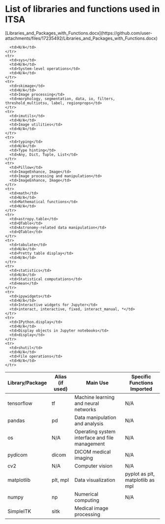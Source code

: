 # List of libraries and functions used in ITSA 

<!-- HTML table for details -->

<table>
  <thead>
    <tr>
      <b>
      <th>Library/Package</th>
      <th>Alias (if used)</th>
      <th>Main Use</th>
      <th>Specific Functions Imported</th>
      </b>
    </tr>
  </thead>
    <tr>
      <td>tensorflow</td>
      <td>tf</td>
      <td>Machine learning and neural networks</td>
      <td>N/A</td>
    </tr>    
    <tr>
      <td>pandas</td>
      <td>pd</td>
      <td>Data manipulation and analysis</td>
      <td>N/A</td>
    </tr>
    <tr>
      <td>os</td>
      <td>N/A</td>
      <td>Operating system interface and file management</td>
      <td>N/A</td>
    </tr>
    <tr>
      <td>pydicom</td>
      <td>dicom</td>
      <td>DICOM medical imaging</td>
      <td>N/A</td>
    </tr>
    <tr>
      <td>cv2</td>
      <td>N/A</td>
      <td>Computer vision</td>
      <td>N/A</td>
    </tr>
    <tr>
      <td>matplotlib</td>
      <td>plt, mpl</td>
      <td>Data visualization</td>
      <td>pyplot as plt, matplotlib as mpl</td>
    </tr>
    <tr>
      <td>numpy</td>
      <td>np</td>
      <td>Numerical computing</td>
      <td>N/A</td>
    </tr>
    <tr>
      <td>SimpleITK</td>
      <td>sitk</td>
      <td>Medical image processing</td>[Libraries_and_Packages_with_Functions.docx](https://github.com/user-attachments/files/17235492/Libraries_and_Packages_with_Functions.docx)

      <td>N/A</td>
    </tr>
    <tr>
      <td>sys</td>
      <td>N/A</td>
      <td>System-level operations</td>
      <td>N/A</td>
    </tr>
    <tr>
      <td>skimage</td>
      <td>N/A</td>
      <td>Image processing</td>
      <td>morphology, segmentation, data, io, filters, threshold_multiotsu, label, regionprops</td>
    </tr>
    <tr>
      <td>imutils</td>
      <td>N/A</td>
      <td>Image utilities</td>
      <td>N/A</td>
    </tr>
    <tr>
      <td>typing</td>
      <td>N/A</td>
      <td>Type hinting</td>
      <td>Any, Dict, Tuple, List</td>
    </tr>
    <tr>
      <td>Pillow</td>
      <td>ImageEnhance, Image</td>
      <td>Image processing and manipulation</td>
      <td>ImageEnhance, Image</td>
    </tr>
    <tr>
      <td>math</td>
      <td>N/A</td>
      <td>Mathematical functions</td>
      <td>N/A</td>
    </tr>
    <tr>
      <td>astropy.table</td>
      <td>QTable</td>
      <td>Astronomy-related data manipulation</td>
      <td>QTable</td>
    </tr>
    <tr>
      <td>tabulate</td>
      <td>N/A</td>
      <td>Pretty table display</td>
      <td>N/A</td>
    </tr>
    <tr>
      <td>statistics</td>
      <td>N/A</td>
      <td>Statistical computations</td>
      <td>mean</td>
    </tr>
    <tr>
      <td>ipywidgets</td>
      <td>N/A</td>
      <td>Interactive widgets for Jupyter</td>
      <td>interact, interactive, fixed, interact_manual, *</td>
    </tr>
    <tr>
      <td>IPython.display</td>
      <td>N/A</td>
      <td>Display objects in Jupyter notebooks</td>
      <td>display</td>
    </tr>
    <tr>
      <td>shutil</td>
      <td>N/A</td>
      <td>File operations</td>
      <td>N/A</td>
    </tr>
</table>
